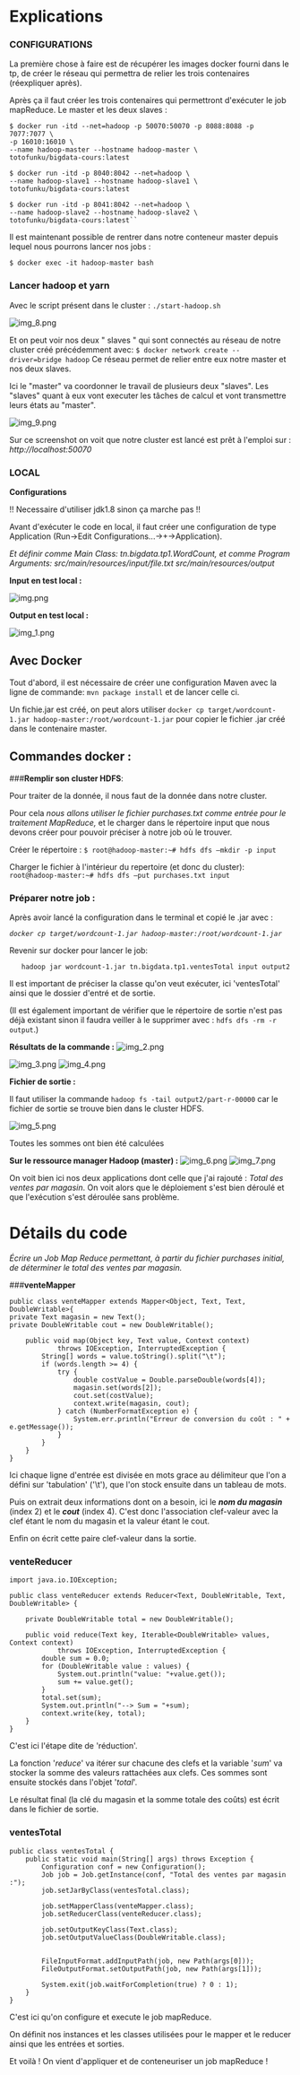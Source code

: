 # ****Explications****
### **CONFIGURATIONS**

La première chose à faire est de récupérer les images docker fourni dans le tp, de créer le réseau qui permettra de relier les trois contenaires (réexpliquer après).

Après ça il faut créer les trois contenaires qui permettront d'exécuter le job mapReduce. Le master et les deux slaves :


    $ docker run -itd --net=hadoop -p 50070:50070 -p 8088:8088 -p 7077:7077 \
    -p 16010:16010 \
    --name hadoop-master --hostname hadoop-master \
    totofunku/bigdata-cours:latest

    $ docker run -itd -p 8040:8042 --net=hadoop \
    --name hadoop-slave1 --hostname hadoop-slave1 \
    totofunku/bigdata-cours:latest

    $ docker run -itd -p 8041:8042 --net=hadoop \
    --name hadoop-slave2 --hostname hadoop-slave2 \
    totofunku/bigdata-cours:latest``

Il est maintenant possible de rentrer dans notre conteneur master depuis lequel nous pourrons lancer nos jobs : 

`$ docker exec -it hadoop-master bash`

### **Lancer hadoop et yarn**

Avec le script présent dans le cluster :  `./start-hadoop.sh`

![img_8.png](img_8.png)

Et on peut voir nos deux " slaves " qui sont connectés au réseau de notre cluster créé précédemment avec: `$ docker network create --driver=bridge hadoop`
Ce réseau permet de relier entre eux notre master et nos deux slaves.

Ici le "master" va coordonner le travail de plusieurs deux "slaves".
Les "slaves" quant à eux vont executer les tâches de calcul et vont transmettre leurs états au "master".

![img_9.png](img_9.png)

Sur ce screenshot on voit que notre cluster est lancé est prêt à l'emploi sur : _http://localhost:50070_
### **LOCAL**
**Configurations**

!! Necessaire d'utiliser jdk1.8 sinon ça marche pas !!

Avant d'exécuter le code en local, il faut créer une configuration de type Application (Run->Edit Configurations...->+->Application).

_Et définir comme Main Class: tn.bigdata.tp1.WordCount, et comme Program
Arguments: src/main/resources/input/file.txt src/main/resources/output_

**Input en test local :** 

![img.png](img.png)


**Output en test local :** 


![img_1.png](img_1.png)

## **Avec Docker**

Tout d'abord, il est nécessaire de créer une configuration Maven avec la ligne de commande: `mvn package install` et de lancer celle ci.

Un fichie.jar est créé, on peut alors utiliser `docker cp target/wordcount-1.jar hadoop-master:/root/wordcount-1.jar` pour copier le fichier .jar créé dans le contenaire master.



## ****Commandes docker :****


###**Remplir son cluster HDFS**:

Pour traiter de la donnée, il nous faut de la donnée dans notre cluster.

Pour cela _nous allons utiliser le fichier purchases.txt comme entrée pour le traitement
MapReduce,_
et le charger dans le répertoire input que nous devons créer pour pouvoir préciser à notre job où le trouver.


Créer le répertoire :  `$ root@hadoop-master:~# hdfs dfs –mkdir -p input`


Charger le fichier à l'intérieur du repertoire (et donc du cluster): `root@hadoop-master:~# hdfs dfs –put purchases.txt input`

### **Préparer notre job :**

Après avoir lancé la configuration dans le terminal et copié le .jar avec :

_`docker cp target/wordcount-1.jar hadoop-master:/root/wordcount-1.jar`_


Revenir sur docker pour lancer le job: 

`   hadoop jar wordcount-1.jar tn.bigdata.tp1.ventesTotal input output2`

Il est important de préciser la classe qu'on veut exécuter, ici 'ventesTotal' ainsi que le dossier d'entré et de sortie.

(Il est également important de vérifier que le répertoire de sortie n'est pas déjà existant sinon il faudra veiller à le supprimer avec : `hdfs dfs -rm -r output`.)

**Résultats de la commande :** 
![img_2.png](img_2.png)

![img_3.png](img_3.png)
![img_4.png](img_4.png)

**Fichier de sortie :** 

Il faut utiliser la commande  `hadoop fs -tail
output2/part-r-00000` car le fichier de sortie se trouve bien dans le cluster HDFS.

![img_5.png](img_5.png)

Toutes les sommes ont bien été calculées


**Sur le ressource manager Hadoop (master) :** 
![img_6.png](img_6.png)
![img_7.png](img_7.png)

On voit bien ici nos deux applications dont celle que j'ai rajouté : _Total des ventes par magasin_.
On voit alors que le déploiement s'est bien déroulé et que l'exécution s'est déroulée sans problème.





# ****Détails du code****

_Écrire un Job Map Reduce permettant, à partir du fichier purchases initial, de déterminer le
total des ventes par magasin._

###**venteMapper**

    public class venteMapper extends Mapper<Object, Text, Text, DoubleWritable>{
    private Text magasin = new Text();
    private DoubleWritable cout = new DoubleWritable();

        public void map(Object key, Text value, Context context)
                throws IOException, InterruptedException {
            String[] words = value.toString().split("\t");
            if (words.length >= 4) {
                try {
                    double costValue = Double.parseDouble(words[4]);
                    magasin.set(words[2]);
                    cout.set(costValue);
                    context.write(magasin, cout);
                } catch (NumberFormatException e) {
                    System.err.println("Erreur de conversion du coût : " + e.getMessage());
                }
            }
        }
    }

Ici chaque ligne d'entrée est divisée en mots grace au délimiteur que l'on a défini sur 'tabulation' ('\t'), que l'on stock ensuite dans un tableau de mots.

Puis on extrait deux informations dont on a besoin, ici le **_nom du magasin_** (index 2) et le **_cout_** (index 4).
C'est donc l'association clef-valeur avec la clef étant le nom du magasin et la valeur étant le cout.

Enfin on écrit cette paire clef-valeur dans la sortie.

### **venteReducer**

    import java.io.IOException;

    public class venteReducer extends Reducer<Text, DoubleWritable, Text, DoubleWritable> {

        private DoubleWritable total = new DoubleWritable();

        public void reduce(Text key, Iterable<DoubleWritable> values, Context context)
                throws IOException, InterruptedException {
            double sum = 0.0;
            for (DoubleWritable value : values) {
                System.out.println("value: "+value.get());
                sum += value.get();
            }
            total.set(sum);
            System.out.println("--> Sum = "+sum);
            context.write(key, total);
        }
    }


C'est ici l'étape dite de 'réduction'.

La fonction '_reduce_' va itérer sur chacune des clefs et la variable '_sum_' va stocker la somme des valeurs rattachées aux clefs.
Ces sommes sont ensuite stockés dans l'objet '_total_'.

Le résultat final (la clé du magasin et la somme totale des coûts) est écrit dans le fichier de sortie.

### **ventesTotal**

    public class ventesTotal {
        public static void main(String[] args) throws Exception {
            Configuration conf = new Configuration();
            Job job = Job.getInstance(conf, "Total des ventes par magasin :");
            job.setJarByClass(ventesTotal.class);

            job.setMapperClass(venteMapper.class);
            job.setReducerClass(venteReducer.class);

            job.setOutputKeyClass(Text.class);
            job.setOutputValueClass(DoubleWritable.class);


            FileInputFormat.addInputPath(job, new Path(args[0]));
            FileOutputFormat.setOutputPath(job, new Path(args[1]));

            System.exit(job.waitForCompletion(true) ? 0 : 1);
        }
    }


C'est ici qu'on configure et execute le job mapReduce.

On définit nos instances et les classes utilisées pour le mapper et le reducer ainsi que les entrées et sorties.



Et voilà ! On vient d'appliquer et de conteneuriser un job mapReduce !